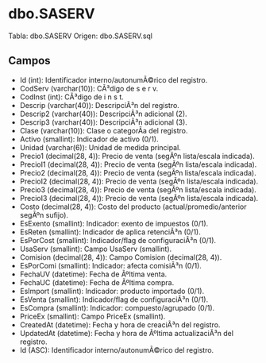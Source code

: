 ﻿# dbo.SASERV

Tabla: dbo.SASERV
Origen: dbo.SASERV.sql

## Campos

- Id (int): Identificador interno/autonumÃ©rico del registro.
- CodServ (varchar(10)): CÃ³digo de s e r v.
- CodInst (int): CÃ³digo de i n s t.
- Descrip (varchar(40)): DescripciÃ³n del registro.
- Descrip2 (varchar(40)): DescripciÃ³n adicional (2).
- Descrip3 (varchar(40)): DescripciÃ³n adicional (3).
- Clase (varchar(10)): Clase o categorÃ­a del registro.
- Activo (smallint): Indicador de activo (0/1).
- Unidad (varchar(6)): Unidad de medida principal.
- Precio1 (decimal(28, 4)): Precio de venta (segÃºn lista/escala indicada).
- PrecioI1 (decimal(28, 4)): Precio de venta (segÃºn lista/escala indicada).
- Precio2 (decimal(28, 4)): Precio de venta (segÃºn lista/escala indicada).
- PrecioI2 (decimal(28, 4)): Precio de venta (segÃºn lista/escala indicada).
- Precio3 (decimal(28, 4)): Precio de venta (segÃºn lista/escala indicada).
- PrecioI3 (decimal(28, 4)): Precio de venta (segÃºn lista/escala indicada).
- Costo (decimal(28, 4)): Costo del producto (actual/promedio/anterior segÃºn sufijo).
- EsExento (smallint): Indicador: exento de impuestos (0/1).
- EsReten (smallint): Indicador de aplica retenciÃ³n (0/1).
- EsPorCost (smallint): Indicador/flag de configuraciÃ³n (0/1).
- UsaServ (smallint): Campo UsaServ (smallint).
- Comision (decimal(28, 4)): Campo Comision (decimal(28, 4)).
- EsPorComi (smallint): Indicador: afecta comisiÃ³n (0/1).
- FechaUV (datetime): Fecha de Ãºltima venta.
- FechaUC (datetime): Fecha de Ãºltima compra.
- EsImport (smallint): Indicador: producto importado (0/1).
- EsVenta (smallint): Indicador/flag de configuraciÃ³n (0/1).
- EsCompra (smallint): Indicador: compuesto/agrupado (0/1).
- PriceEx (smallint): Campo PriceEx (smallint).
- CreatedAt (datetime): Fecha y hora de creaciÃ³n del registro.
- UpdatedAt (datetime): Fecha y hora de Ãºltima actualizaciÃ³n del registro.
- Id (ASC): Identificador interno/autonumÃ©rico del registro.

